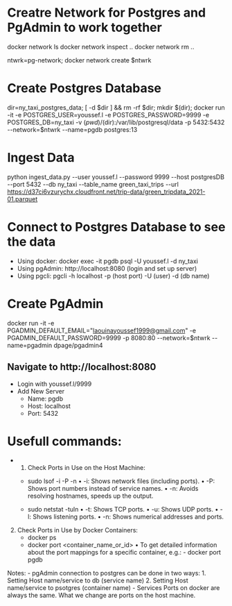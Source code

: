 # Creatre Network for Postgres and PgAdmin to work together

docker network ls
docker network inspect ..
docker network rm ..

ntwrk=pg-network; docker network create $ntwrk

# Create Postgres Database
dir=ny_taxi_postgres_data; [ -d $dir ] && rm -rf $dir; mkdir $(dir); docker run -it -e POSTGRES_USER=youssef.l -e POSTGRES_PASSWORD=9999 -e POSTGRES_DB=ny_taxi -v $(pwd)/$(dir):/var/lib/postgresql/data -p 5432:5432 --network=$ntwrk --name=pgdb postgres:13

# Ingest Data
python ingest_data.py --user youssef.l --password 9999 --host postgresDB --port 5432 --db ny_taxi --table_name green_taxi_trips --url https://d37ci6vzurychx.cloudfront.net/trip-data/green_tripdata_2021-01.parquet

# Connect to Postgres Database to see the data
- Using docker: docker exec -it pgdb psql -U youssef.l -d ny_taxi
- Using pgAdmin: http://localhost:8080 (login and set up server)
- Using pgcli: pgcli -h localhost -p (host port) -U (user) -d (db name)

# Create PgAdmin
docker run -it -e PGADMIN_DEFAULT_EMAIL="laouinayoussef1999@gmail.com" -e PGADMIN_DEFAULT_PASSWORD=9999 -p 8080:80 --network=$ntwrk --name=pgadmin dpage/pgadmin4

## Navigate to http://localhost:8080
- Login with youssef.l/9999
- Add New Server
    - Name: pgdb
    - Host: localhost
    - Port: 5432

# Usefull commands:

- 1. Check Ports in Use on the Host Machine:
    - sudo lsof -i -P -n
    	•	-i: Shows network files (including ports).
        •	-P: Shows port numbers instead of service names.
        •	-n: Avoids resolving hostnames, speeds up the output.

    - sudo netstat -tuln
    	•	-t: Shows TCP ports.
        •	-u: Shows UDP ports.
        •	-l: Shows listening ports.
        •	-n: Shows numerical addresses and ports.

2. Check Ports in Use by Docker Containers:
    - docker ps
    - docker port <container_name_or_id>
        •	To get detailed information about the port mappings for a specific container, e.g.:
            - docker port pgdb

Notes:
    - pgAdmin connection to postgres can be done in two ways:
        1. Setting Host name/service to db (service name)
        2. Setting Host name/service to psotgres (container name)
    - Services Ports on docker are always the same. What we change are ports on the host machine.
    